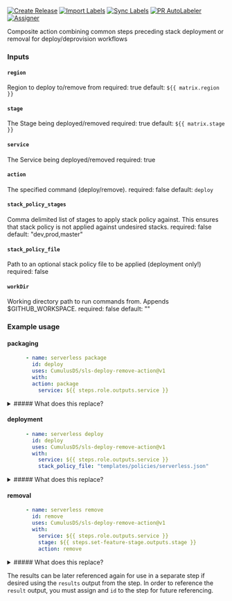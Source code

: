 [![Create Release][release-badge]][release-url]
[![Import Labels][import-labels-badge]][import-labels-url]
[![Sync Labels][sync-labels-badge]][sync-labels-url]
[![PR AutoLabeler][autolabeler-badge]][autolabeler-url]
[![Assigner][assigner-badge]][assigner-url]

Composite action combining common steps preceding stack deployment or removal for deploy/deprovision workflows

### Inputs

#### `region`

Region to deploy to/remove from
required: true
default: `${{ matrix.region }}`

#### `stage`

The Stage being deployed/removed
required: true
default: `${{ matrix.stage }}`

#### `service`

The Service being deployed/removed
required: true

#### `action`

The specified command (deploy/remove).
required: false
default: `deploy`

#### `stack_policy_stages`

Comma delimited list of stages to apply stack policy against.  This ensures that stack policy is not
applied against undesired stacks.
required: false
default: "dev,prod,master"

#### `stack_policy_file`

Path to an optional stack policy file to be applied (deployment only!)
required: false

#### `workDir`

Working directory path to run commands from.  Appends $GITHUB_WORKSPACE.
required: false
default: ""

### Example usage

#### packaging

```yaml
      - name: serverless package
        id: deploy
        uses: CumulusDS/sls-deploy-remove-action@v1
        with:
        action: package
          service: ${{ steps.role.outputs.service }}
```

<details><summary>##### What does this replace?</summary>

```yaml
      - name: set git user
        run: git config --local user.name "${GITHUB_ACTOR}"
      - name: Package
        run: yarn sls deploy --region=${{ matrix.region }} --stage=${{ matrix.stage }}
```

</details>

#### deployment

```yaml
      - name: serverless deploy
        id: deploy
        uses: CumulusDS/sls-deploy-remove-action@v1
        with:
          service: ${{ steps.role.outputs.service }}
          stack_policy_file: "templates/policies/serverless.json"
```

<details><summary>##### What does this replace?</summary>

```yaml
      - name: set git user
        run: git config --local user.name "${GITHUB_ACTOR}"
      - name: Wait
        run: yarn aws-cloudformation-wait-ready --region=${{ matrix.region }} --stack-name=${{ steps.serverless.outputs.service }}-${{ matrix.stage }}
      - name: Deploy
        run: yarn sls deploy --region=${{ matrix.region }} --stage=${{ matrix.stage }}
      - name: Apply stack policy
        if: matrix.stage == 'master' || matrix.stage == 'dev' || matrix.stage == 'prod'
        run: aws cloudformation set-stack-policy --stack-name ${{ steps.serverless.outputs.service }}-${{ matrix.stage }} --stack-policy-body file://templates/policies/serverless.json
```

</details>

#### removal

```yaml
      - name: serverless remove
        id: remove
        uses: CumulusDS/sls-deploy-remove-action@v1
        with:
          service: ${{ steps.role.outputs.service }}
          stage: ${{ steps.set-feature-stage.outputs.stage }}
          action: remove
```

<details><summary>##### What does this replace?</summary>

```yaml
      - name: set git user
        run: git config --local user.name ${GITHUB_ACTOR}
      - name: Wait
        run: yarn aws-cloudformation-wait-ready --region=${{ matrix.region }} --stack-name=${{ steps.serverless.outputs.service }}-${{ env.FEATURE_STAGE }}
      - name: Serverless Remove
        run: yarn sls remove --region=${{ matrix.region }} --stage=${{ env.FEATURE_STAGE }}
```

</details>

The results can be later referenced again for use in a separate step if desired using the `results` output from the step.
In order to reference the `result` output, you must assign and `id` to the step for future referencing.

[release-badge]: https://github.com/CumulusDS/sls-deploy-remove-action/actions/workflows/release.yml/badge.svg
[release-url]: https://github.com/CumulusDS/sls-deploy-remove-action/actions/workflows/release.yml
[import-labels-badge]: https://github.com/CumulusDS/sls-deploy-remove-action/actions/workflows/labels_import.yml/badge.svg
[import-labels-url]: https://github.com/CumulusDS/sls-deploy-remove-action/actions/workflows/labels_import.yml
[sync-labels-badge]: https://github.com/CumulusDS/sls-deploy-remove-action/actions/workflows/labels_sync.yml/badge.svg
[sync-labels-url]: https://github.com/CumulusDS/sls-deploy-remove-action/actions/workflows/labels_sync.yml
[autolabeler-badge]: https://github.com/CumulusDS/sls-deploy-remove-action/actions/workflows/autolabeler.yml/badge.svg
[autolabeler-url]: https://github.com/CumulusDS/sls-deploy-remove-action/actions/workflows/autolabeler.yml
[assigner-badge]: https://github.com/CumulusDS/sls-deploy-remove-action/actions/workflows/assign.yml/badge.svg
[assigner-url]: https://github.com/CumulusDS/sls-deploy-remove-action/actions/workflows/assign.yml
